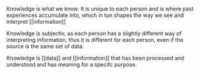 Knowledge is what we know. It is unique to each person and is where past experiences accumulate into, which in tun shapes the way we see and interpret [[information]]

Knowledge is subjectiv, as each person has a slightly different way of interpreting information, thus it is different for each person, even if the source is the same set of data.

Knowledge is [[data]] and [[information]] that has been processed and understood and has meaning for a specifc purpose.